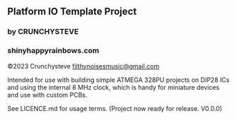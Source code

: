 ## Platform IO Template Project
### by CRUNCHYSTEVE
### shinyhappyrainbows.com

©2023 Crunchysteve filthynoisesmusic@gmail.com

Intended for use with building simple ATMEGA 328PU projects on DIP28
ICs and using the internal 8 MHz clock, which is handy for miniature
devices and use with custom PCBs.

See LICENCE.md for usage terms. (Project now ready for release. V0.0.0)
